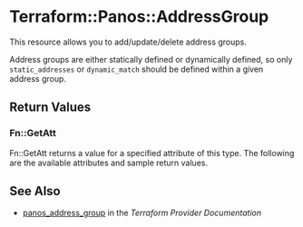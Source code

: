 # Terraform::Panos::AddressGroup

This resource allows you to add/update/delete address groups.

Address groups are either statically defined or dynamically defined, so only
`static_addresses` or `dynamic_match` should be defined within a given address
group.

## Return Values

### Fn::GetAtt

Fn::GetAtt returns a value for a specified attribute of this type. The following are the available attributes and sample return values.

## See Also

* [panos_address_group](https://www.terraform.io/docs/providers/panos/r/address_group.html) in the _Terraform Provider Documentation_